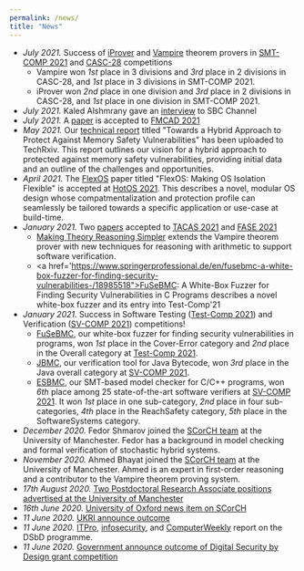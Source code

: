 ```yaml
---
permalink: /news/
title: "News"
---
```

- <em>July 2021.</em> Success of <a href="http://www.cs.man.ac.uk/~korovink/iprover/">iProver</a> and <a href="https://vprover.github.io/">Vampire</a> theorem provers in <a href="https://smt-comp.github.io/2021/">SMT-COMP 2021</a> and <a href="http://www.tptp.org/CASC/28/">CASC-28</a> competitions
	- Vampire won <em>1st</em> place in 3 divisions and <em>3rd</em> place in 2 divisions in CASC-28, and <em>1st</em> place in 3 divisions in SMT-COMP 2021.
	- iProver won <em>2nd</em> place in one division and <em>3rd</em> place in 2 divisions in CASC-28, and <em>1st</em> place in one division in SMT-COMP 2021.
- <em>July 2021.</em> Kaled Alshmrany gave an <a href="https://twitter.com/Kaloo14oodi/status/1415658114767015936">interview</a> to SBC Channel
- <em>July 2021.</em> A <a href="https://ora.ox.ac.uk/objects/uuid:7d5d94f7-23f0-46ba-a206-41e59fa7744a">paper</a> is accepted to <a href="https://fmcad.org/FMCAD21/">FMCAD 2021</a>
- <em>May 2021.</em> Our <a href="https://www.techrxiv.org/articles/preprint/Towards_a_Hybrid_Approach_to_Protect_Against_Memory_Safety_Vulnerabilities/14680185">technical report</a> titled "Towards a Hybrid Approach to Protect Against Memory Safety Vulnerabilities" has been uploaded to TechRxiv. This report outlines our vision for a hybrid approach to protected against memory safety vulnerabilities, providing initial data and an outline of the challenges and opportunities.
- <em>April 2021.</em> The <a href="https://sigops.org/s/conferences/hotos/2021/papers/hotos21-s05-lefeuvre.pdf">FlexOS</a> paper titled "FlexOS: Making OS Isolation Flexible" is accepted at <a href="https://sigops.org/s/conferences/hotos/2021/">HotOS 2021</a>. This describes a novel, modular OS design whose compatmentalization and protection profile can seamlessly be tailored towards a specific application or use-case at build-time.
- <em>January 2021.</em> Two <a href="/publications">papers</a> accepted to <a href="https://etaps.org/2021/tacas">TACAS 2021</a> and <a href="https://etaps.org/2021/fase">FASE 2021</a>
	- <a  href="https://link.springer.com/chapter/10.1007/978-3-030-72013-1_9">Making Theory Reasoning Simpler</a> extends the Vampire theorem prover with new techniques for reasoning with arithmetic to support software verification.
 	- <a href='https://www.springerprofessional.de/en/fusebmc-a-white-box-fuzzer-for-finding-security-vulnerabilities-/18985518">FuSeBMC: A White-Box Fuzzer for Finding Security Vulnerabilities in C Programs</a> describes a novel white-box fuzzer and its entry into Test-Comp'21
- <em>January 2021.</em> Success in Software Testing (<a href="https://test-comp.sosy-lab.org/2021/">Test-Comp 2021</a>) and Verification (<a href="https://sv-comp.sosy-lab.org/2021/">SV-COMP 2021</a>) competitions! 
	- <a href="https://ssvlab.github.io/lucasccordeiro/papers/fase2021.pdf">FuSeBMC</a>, our white-box fuzzer for finding security vulnerabilities in programs, won <em>1st</em> place in the Cover-Error category and <em>2nd</em> place in the Overall category at <a href="https://test-comp.sosy-lab.org/2021/">Test-Comp 2021</a>. 
	- <a href="https://ssvlab.github.io/lucasccordeiro/papers/cav2018.pdf">JBMC</a>, our verification tool for Java Bytecode, won <em>3rd</em> place in the Java overall category at <a href="https://sv-comp.sosy-lab.org/2021/">SV-COMP 2021</a>. 
	- <a href="https://ssvlab.github.io/lucasccordeiro/papers/ase2018.pdf">ESBMC</a>, our SMT-based model checker for C/C++ programs, won <em>6th</em> place among 25 state-of-the-art software verifiers at <a href="https://sv-comp.sosy-lab.org/2021/">SV-COMP 2021</a>. It won <em>1st</em> place in one sub-category, <em>2nd</em> place in four sub-categories, <em>4th</em> place in the ReachSafety category, <em>5th</em> place in the SoftwareSystems category.
- <em>December 2020.</em> Fedor Shmarov joined the <a href="/team">SCorCH team</a> at the University of Manchester. Fedor has a background in model checking and 
    formal verification of stochastic hybrid systems. 
- <em>November 2020.</em> Ahmed Bhayat joined the <a href="/team">SCorCH team</a> at the University of Manchester. Ahmed is an expert in first-order reasoning and a contributor to the Vampire theorem proving system.
- <em>17th August 2020. </em><a href="https://www.jobs.manchester.ac.uk/displayjob.aspx?jobid=18989">Two Postdoctoral Research Associate positions advertised at the University of Manchester</a>
- <em>16th June 2020. </em><a href="https://www.cs.ox.ac.uk/news/1820-full.html">University of Oxford news item on SCorCH</a>
- <em>11 June 2020. </em><a href="https://www.ukri.org/news/government-invests-10-million-to-help-make-future-technologies-more-secure/">UKRI announce outcome</a>
- <em>11 June 2020. </em> <a href="https://www.itpro.co.uk/security/cyber-security/356010/government-awards-ps10-million-to-cutting-edge-security-by-design">ITPro</a>, <a href="https://www.infosecurity-magazine.com/news/uk-government-fund-develop/">infosecurity</a>, and <a href="https://www.computerweekly.com/news/252484449/Government-to-fund-nine-advanced-security-projects">ComputerWeekly</a> report on the DSbD programme.
- <em>11 June 2020.</em> <a href="https://www.gov.uk/government/news/government-invests-10-million-to-help-make-future-technologies-more-secure">Government announce outcome of Digital Security by Design grant competition</a> 

